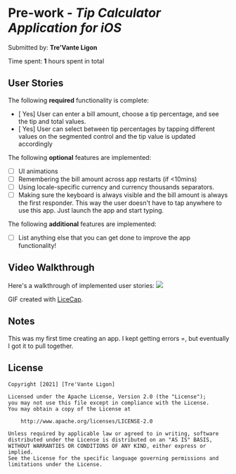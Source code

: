 # Pre-work - *Tip Calculator Application for iOS*

Submitted by: **Tre'Vante Ligon**

Time spent: **1** hours spent in total

## User Stories

The following **required** functionality is complete:

* [ Yes] User can enter a bill amount, choose a tip percentage, and see the tip and total values.
* [ Yes] User can select between tip percentages by tapping different values on the segmented control and the tip value is updated accordingly

The following **optional** features are implemented:

* [ ] UI animations
* [ ] Remembering the bill amount across app restarts (if <10mins)
* [ ] Using locale-specific currency and currency thousands separators.
* [ ] Making sure the keyboard is always visible and the bill amount is always the first responder. This way the user doesn't have to tap anywhere to use this app. Just launch the app and start typing.

The following **additional** features are implemented:

- [ ] List anything else that you can get done to improve the app functionality!

## Video Walkthrough

Here's a walkthrough of implemented user stories:
![](https://i.imgur.com/BbovNnK.gif)

GIF created with [LiceCap](http://www.cockos.com/licecap/).

## Notes
This was my first time creating an app. I kept getting errors =, but eventually I got it to pull together.

## License

    Copyright [2021] [Tre'Vante Ligon]

    Licensed under the Apache License, Version 2.0 (the "License");
    you may not use this file except in compliance with the License.
    You may obtain a copy of the License at

        http://www.apache.org/licenses/LICENSE-2.0

    Unless required by applicable law or agreed to in writing, software
    distributed under the License is distributed on an "AS IS" BASIS,
    WITHOUT WARRANTIES OR CONDITIONS OF ANY KIND, either express or implied.
    See the License for the specific language governing permissions and
    limitations under the License.
